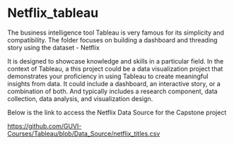 # Netflix_tableau

The business intelligence tool Tableau is very famous for its simplicity and compatibility.
The folder focuses on building a dashboard and threading story using the dataset - Netflix

It is designed to showcase knowledge and skills in a particular field.
In the context of Tableau, a this project could be a data visualization project that demonstrates your proficiency in using Tableau to create meaningful insights from data. It could include a dashboard, an interactive story, or a combination of both.
And typically includes a research component, data collection, data analysis, and visualization design.

Below is the link to access the Netflix Data Source for the Capstone project

https://github.com/GUVI-Courses/Tableau/blob/Data_Source/netflix_titles.csv
